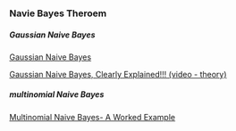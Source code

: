 
### Navie Bayes Theroem

##### Gaussian Naive Bayes

[Gaussian Naive Bayes](https://www.geeksforgeeks.org/gaussian-naive-bayes/?ref=oin_asr4)

[Gaussian Naive Bayes, Clearly Explained!!! (video - theory)](https://youtu.be/H3EjCKtlVog?si=FG-PILePpvjyhIj5)


##### multinomial Naive Bayes


[Multinomial Naive Bayes- A Worked Example](https://youtu.be/km2LoOpdB3A?si=XtwpaQ1z19ISv9mR)